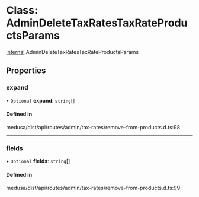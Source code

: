 # Class: AdminDeleteTaxRatesTaxRateProductsParams

[internal](../modules/internal-30.md).AdminDeleteTaxRatesTaxRateProductsParams

## Properties

### expand

• `Optional` **expand**: `string`[]

#### Defined in

medusa/dist/api/routes/admin/tax-rates/remove-from-products.d.ts:98

___

### fields

• `Optional` **fields**: `string`[]

#### Defined in

medusa/dist/api/routes/admin/tax-rates/remove-from-products.d.ts:99
